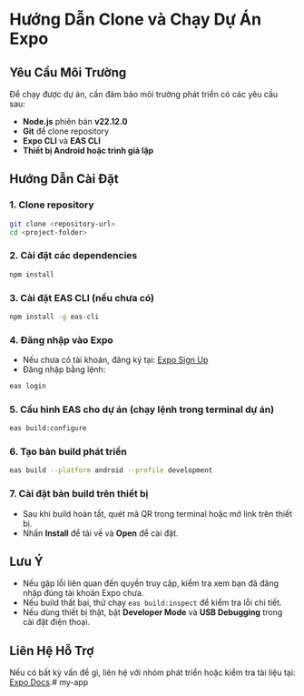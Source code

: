 # Hướng Dẫn Clone và Chạy Dự Án Expo

## Yêu Cầu Môi Trường

Để chạy được dự án, cần đảm bảo môi trường phát triển có các yêu cầu sau:

- **Node.js** phiên bản **v22.12.0**
- **Git** để clone repository
- **Expo CLI** và **EAS CLI**
- **Thiết bị Android hoặc trình giả lập**

## Hướng Dẫn Cài Đặt

### 1. Clone repository

```sh
git clone <repository-url>
cd <project-folder>
```

### 2. Cài đặt các dependencies

```sh
npm install
```

### 3. Cài đặt EAS CLI (nếu chưa có)

```sh
npm install -g eas-cli
```

### 4. Đăng nhập vào Expo

- Nếu chưa có tài khoản, đăng ký tại: [Expo Sign Up](https://expo.dev/signup)
- Đăng nhập bằng lệnh:

```sh
eas login
```

### 5. Cấu hình EAS cho dự án (chạy lệnh trong terminal dự án)

```sh
eas build:configure
```

### 6. Tạo bản build phát triển

```sh
eas build --platform android --profile development
```

### 7. Cài đặt bản build trên thiết bị

- Sau khi build hoàn tất, quét mã QR trong terminal hoặc mở link trên thiết bị.
- Nhấn **Install** để tải về và **Open** để cài đặt.

## Lưu Ý

- Nếu gặp lỗi liên quan đến quyền truy cập, kiểm tra xem bạn đã đăng nhập đúng tài khoản Expo chưa.
- Nếu build thất bại, thử chạy `eas build:inspect` để kiểm tra lỗi chi tiết.
- Nếu dùng thiết bị thật, bật **Developer Mode** và **USB Debugging** trong cài đặt điện thoại.

## Liên Hệ Hỗ Trợ

Nếu có bất kỳ vấn đề gì, liên hệ với nhóm phát triển hoặc kiểm tra tài liệu tại: 
[Expo Docs](https://docs.expo.dev/get-started/set-up-your-environment/?mode=development-build).# my-app
